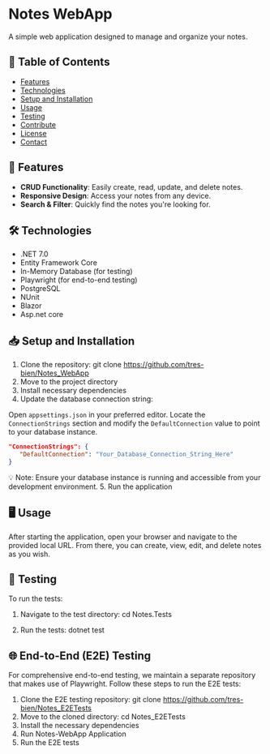 # Notes WebApp

A simple web application designed to manage and organize your notes.

## 📌 Table of Contents

- [Features](#[features])
- [Technologies](#technologies)
- [Setup and Installation](#setup-and-installation)
- [Usage](#usage)
- [Testing](#testing)
- [Contribute](#contribute)
- [License](#license)
- [Contact](#contact)

## 🚀 Features

- **CRUD Functionality**: Easily create, read, update, and delete notes.
- **Responsive Design**: Access your notes from any device.
- **Search & Filter**: Quickly find the notes you're looking for.

## 🛠️ Technologies

- .NET 7.0
- Entity Framework Core
- In-Memory Database (for testing)
- Playwright (for end-to-end testing)
- PostgreSQL
- NUnit
- Blazor
- Asp.net core

## 📥 Setup and Installation

1. Clone the repository:
   git clone https://github.com/tres-bien/Notes_WebApp
2. Move to the project directory
3. Install necessary dependencies
4. Update the database connection string:

Open `appsettings.json` in your preferred editor. Locate the `ConnectionStrings` section and modify the `DefaultConnection` value to point to your database instance.
```json
"ConnectionStrings": {
   "DefaultConnection": "Your_Database_Connection_String_Here"
}
```
💡 Note: Ensure your database instance is running and accessible from your development environment.
5. Run the application

## 🖥️ Usage

After starting the application, open your browser and navigate to the provided local URL. From there, you can create, view, edit, and delete notes as you wish.

## 🧪 Testing

To run the tests:

1. Navigate to the test directory:
   cd Notes.Tests

   
2. Run the tests:
   dotnet test

## 🌐 End-to-End (E2E) Testing

For comprehensive end-to-end testing, we maintain a separate repository that makes use of Playwright. Follow these steps to run the E2E tests:

1. Clone the E2E testing repository:
   git clone https://github.com/tres-bien/Notes_E2ETests
2. Move to the cloned directory:
   cd Notes_E2ETests
3. Install the necessary dependencies
4. Run Notes-WebApp Application
5. Run the E2E tests
